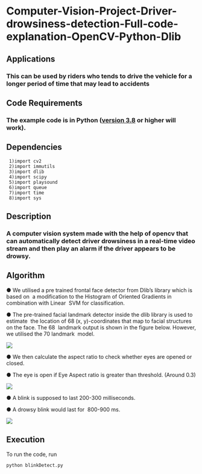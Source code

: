 # Computer-Vision-Project-Driver-drowsiness-detection-Full-code-explanation-OpenCV-Python-Dlib


## Applications
### This can be used by riders who tends to drive the vehicle for a longer period of time that may lead to accidents
## Code Requirements
### The example code is in Python ([version 3.8](https://www.python.org/download/releases/3.8/) or higher will work).
## Dependencies
```
 1)import cv2
 2)import immutils
 3)import dlib
 4)import scipy
 5)import playsound
 6)import queue
 7)import time
 8)import sys
 ```
## Description
###  A computer vision system made with the help of opencv that can automatically detect driver drowsiness in a real-time video stream and then play an alarm if the driver appears to be drowsy.
## Algorithm
● We utilised a pre trained frontal face detector from Dlib’s library which is based on  a modification to the Histogram of Oriented Gradients in combination with Linear  SVM for classification.  

● The pre-trained facial landmark detector inside the dlib library is used to estimate  the location of 68 (x, y)-coordinates that map to facial structures on the face. The 68  landmark output is shown in the figure below. However, we utilised the 70 landmark  model.

<img src="https://github.com/noorkhokhar99/Computer-Vision-Project-Driver-drowsiness-detection-Full-code-explanation-OpenCV-Python-Dlib/blob/main/eye_aspect_ratio.PNG">

● We then calculate the aspect ratio to check whether eyes are opened or closed.

● The eye is open if Eye Aspect ratio is greater than threshold. (Around 0.3)

<img src="https://github.com/noorkhokhar99/Computer-Vision-Project-Driver-drowsiness-detection-Full-code-explanation-OpenCV-Python-Dlib/blob/main/eye.PNG">

● A blink is supposed to last 200-300 milliseconds.

● A drowsy blink would last for  800-900  ms. 

<img src="https://github.com/noorkhokhar99/Computer-Vision-Project-Driver-drowsiness-detection-Full-code-explanation-OpenCV-Python-Dlib/blob/main/eye_aspect_ratio.PNG">

## Execution
To run the code, run 

```
python blinkDetect.py
```
